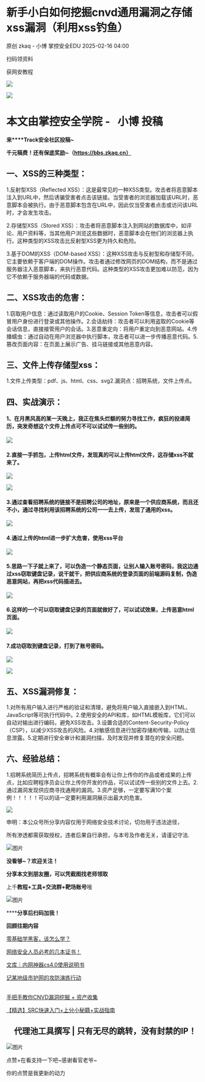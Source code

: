 #  新手小白如何挖掘cnvd通用漏洞之存储xss漏洞（利用xss钓鱼）   
原创 zkaq - 小博  掌控安全EDU   2025-02-16 04:00  
  
扫码领资料  
  
获网安教程  
  
![](https://mmbiz.qpic.cn/sz_mmbiz_png/BwqHlJ29vcrpvQG1VKMy1AQ1oVvUSeZYhLRYCeiaa3KSFkibg5xRjLlkwfIe7loMVfGuINInDQTVa4BibicW0iaTsKw/640?wx_fmt=other&from=appmsg&wxfrom=5&wx_lazy=1&wx_co=1&tp=webp "")  
  
  
![](https://mmbiz.qpic.cn/mmbiz_png/b96CibCt70iaaJcib7FH02wTKvoHALAMw4fchVnBLMw4kTQ7B9oUy0RGfiacu34QEZgDpfia0sVmWrHcDZCV1Na5wDQ/640?wx_fmt=other&wxfrom=5&wx_lazy=1&wx_co=1&tp=webp "")  
  
  
# 本文由掌控安全学院 -   小博 投稿  
  
**来****Track安全社区投稿~**  
  
**千元稿费！还有保底奖励~（https://bbs.zkaq.cn）**  
## 一、XSS的三种类型：  
  
1.反射型XSS（Reflected XSS）：这是最常见的一种XSS类型。攻击者将恶意脚本注入到URL中，然后诱骗受害者点击该链接。当受害者的浏览器加载该URL时，恶意脚本会被执行。由于恶意脚本包含在URL中，因此仅当受害者点击或访问该URL时，才会发生攻击。  
  
2.存储型XSS（Stored XSS）：攻击者将恶意脚本注入到网站的数据库中，如评论、用户资料等，当其他用户浏览这些数据时，恶意脚本会在他们的浏览器上执行。这种类型的XSS攻击比反射型XSS更为持久和危险。  
  
3.基于DOM的XSS（DOM-based XSS）：这种XSS攻击与反射型和存储型不同，它主要依赖于客户端的DOM操作。攻击者通过修改网页的DOM结构，而不是通过服务器注入恶意脚本，来执行恶意代码。这种类型的XSS攻击更加难以防范，因为它不依赖于服务器端的代码或数据。  
## 二、XSS攻击的危害：  
  
1.窃取用户信息：通过读取用户的Cookie、Session Token等信息，攻击者可以假冒用户身份进行登录或其他操作。2.会话劫持：攻击者可以利用盗取的Cookie等会话信息，直接接管用户的会话。3.恶意重定向：将用户重定向到恶意网站。4.传播蠕虫：通过自动在用户浏览器中执行脚本，攻击者可以进一步传播恶意代码。5.篡改页面内容：在页面上展示广告、挂马链接或其他恶意内容。  
## 三、文件上传存储型xss：  
  
1.文件上传类型：pdf、js、html、css、svg2.漏洞点：招聘系统，文件上传点。  
## 四、实战演示：  
#### 1、在月黑风高的某一天晚上，我正在焦头烂额的努力寻找工作，疯狂的投递简历，突发奇想这个文件上传点可不可以试试传一些别的。  
  
![](https://mmbiz.qpic.cn/sz_mmbiz_png/BwqHlJ29vcqhAic6ad7ID9FE1x2MDx2TlbGYiceAYm9q0ibGC4rLY8xp2icPR4yNdBnyKzEnO7H1mnpZktfO650jsQ/640?wx_fmt=png&from=appmsg "")  
#### 2.直接一手抓包，上传html文件，发现真的可以上传html文件，这存储xss不就来了。  
  
![](https://mmbiz.qpic.cn/sz_mmbiz_png/BwqHlJ29vcqhAic6ad7ID9FE1x2MDx2TllNP4liasEDicicdkPllfOB6JL9EuuCAOibGnnACekxvGaaeLW4q4zcBJBg/640?wx_fmt=png&from=appmsg "")  
  
![](https://mmbiz.qpic.cn/sz_mmbiz_png/BwqHlJ29vcqhAic6ad7ID9FE1x2MDx2TlQUFibxuPyS2Budbic4dyrpqZpUHtibbcDEcCHl7nmBdWFVbAI7qBQtXUw/640?wx_fmt=png&from=appmsg "")  
#### 3.通过查看招聘系统的链接不是招聘公司的地址，原来是一个供应商系统，而且还不小，通过寻找利用该招聘系统的公司一一去上传，发现了通用的xss。  
  
![](https://mmbiz.qpic.cn/sz_mmbiz_png/BwqHlJ29vcqhAic6ad7ID9FE1x2MDx2TlR5MhZyMtVPQollhtWf6GTTjZBgmp4ldm8jGFGNOw2Ff4QbOIf7ibsZA/640?wx_fmt=png&from=appmsg "")  
#### 4.通过上传的html进一步扩大危害，使用xss平台  
  
![](https://mmbiz.qpic.cn/sz_mmbiz_png/BwqHlJ29vcqhAic6ad7ID9FE1x2MDx2TlmHqibelsSWuNZHZDmLC8L1g1icjCuNKrvUeAAK6grNcwQib4yKUiaHPOJQ/640?wx_fmt=png&from=appmsg "")  
#### 5.思路一下子就上来了，可以伪造一个静态页面，让别人输入账号密码，我这边通过xss窃取键盘记录，说干就干，把供应商系统的登录页面的前端源码复制，伪造恶意网站，再把xss代码插进去。  
  
![](https://mmbiz.qpic.cn/sz_mmbiz_png/BwqHlJ29vcqhAic6ad7ID9FE1x2MDx2Tl11RnAWNzPdYF5M1EwS25poibgTKzqabLGxul3ibaIrtiaVHicLnuGJy7ug/640?wx_fmt=png&from=appmsg "")  
#### 6.这样的一个可以窃取键盘记录的页面就做好了，可以试试效果，上传恶意html页面。  
  
![](https://mmbiz.qpic.cn/sz_mmbiz_png/BwqHlJ29vcqhAic6ad7ID9FE1x2MDx2TlHjbo2iazZAbVLokiafgkh5a790fbe5SzSLTPcC3yibQAkZiaGdaTIjSPeg/640?wx_fmt=png&from=appmsg "")  
#### 7.成功窃取到键盘记录，打到了账号密码。  
  
![](https://mmbiz.qpic.cn/sz_mmbiz_png/BwqHlJ29vcqhAic6ad7ID9FE1x2MDx2TliaxVGvQ5icMydx0OofIoe6o4EoX6eOQcTcD4RgLZZZTFYtibGjV5IHTkw/640?wx_fmt=png&from=appmsg "")  
  
![](https://mmbiz.qpic.cn/sz_mmbiz_png/BwqHlJ29vcqhAic6ad7ID9FE1x2MDx2TlJvkwr1kltfM14VhDOYbQtv3jWaJ4iciaRrSK9iajiczD0Tus37lPJmgtew/640?wx_fmt=png&from=appmsg "")  
## 五、XSS漏洞修复：  
  
1.对所有用户输入进行严格的验证和清理，避免将用户输入直接嵌入到HTML、JavaScript等可执行代码中。2.使用安全的API和库，如HTML模板库，它们可以自动对输出进行编码，避免XSS攻击。3.设置合适的Content-Security-Policy（CSP），以减少XSS攻击的风险。4.对敏感信息进行加密存储和传输，以防止信息泄露。5.定期进行安全审计和漏洞扫描，及时发现并修复潜在的安全问题。  
## 六、经验总结：  
  
1.招聘系统简历上传点，招聘系统有概率会有让你上传你的作品或者成果的上传点，比如应聘程序员会让你上传你开发的作品，可以试试传一些别的文件上去。2.通过漏洞发现供应商寻找通用的漏洞。3.资产足够，一定要写满10个案例！！！！！可以的话一定要利用漏洞展示出最大的危害。  
  
![](https://mmbiz.qpic.cn/sz_mmbiz_png/BwqHlJ29vcqhAic6ad7ID9FE1x2MDx2Tl4L5ic5TXeibglWwlLn0qCkNDtBohTYdGj99ib8w9Nic5b81BzVib6ibc5Jug/640?wx_fmt=png&from=appmsg "")  
  
  
  
申明：本公众号所分享内容仅用于网络安全技术讨论，切勿用于违法途径，  
  
所有渗透都需获取授权，违者后果自行承担，与本号及作者无关，请谨记守法.  
  
  
![图片](https://mmbiz.qpic.cn/mmbiz_gif/BwqHlJ29vcqJvF3Qicdr3GR5xnNYic4wHWaCD3pqD9SSJ3YMhuahjm3anU6mlEJaepA8qOwm3C4GVIETQZT6uHGQ/640?wx_fmt=gif&wxfrom=5&wx_lazy=1&tp=webp "")  
  
**没看够~？欢迎关注！**  
  
  
  
  
  
**分享本文到朋友圈，可以凭截图找老师领取**  
  
上千**教程+工具+交流群+靶场账号**哦  
  
![图片](https://mmbiz.qpic.cn/sz_mmbiz_png/BwqHlJ29vcrpvQG1VKMy1AQ1oVvUSeZYhLRYCeiaa3KSFkibg5xRjLlkwfIe7loMVfGuINInDQTVa4BibicW0iaTsKw/640?wx_fmt=other&from=appmsg&wxfrom=5&wx_lazy=1&wx_co=1&tp=webp "")  
  
******分享后扫码加我！**  
  
  
  
**回顾往期内容**  
  
  
[零基础学黑客，该怎么学？](http://mp.weixin.qq.com/s?__biz=MzUyODkwNDIyMg==&mid=2247487576&idx=1&sn=3852f2221f6d1a492b94939f5f398034&chksm=fa686929cd1fe03fcb6d14a5a9d86c2ed750b3617bd55ad73134bd6d1397cc3ccf4a1b822bd4&scene=21#wechat_redirect)  
  
  
[网络安全人员必考的几本证书！](http://mp.weixin.qq.com/s?__biz=MzUyODkwNDIyMg==&mid=2247520349&idx=1&sn=41b1bcd357e4178ba478e164ae531626&chksm=fa6be92ccd1c603af2d9100348600db5ed5a2284e82fd2b370e00b1138731b3cac5f83a3a542&scene=21#wechat_redirect)  
  
  
[文库｜内网神器cs4.0使用说明书](http://mp.weixin.qq.com/s?__biz=MzUyODkwNDIyMg==&mid=2247519540&idx=1&sn=e8246a12895a32b4fc2909a0874faac2&chksm=fa6bf445cd1c7d53a207200289fe15a8518cd1eb0cc18535222ea01ac51c3e22706f63f20251&scene=21#wechat_redirect)  
  
  
[记某地级市护网的攻防演练行动](https://mp.weixin.qq.com/s?__biz=MzUyODkwNDIyMg==&mid=2247543747&idx=1&sn=c7745ecb8b33401ae317c295bed41cc8&token=74838194&lang=zh_CN&scene=21#wechat_redirect)  
  
  
[](https://mp.weixin.qq.com/s?__biz=MzUyODkwNDIyMg==&mid=2247542576&idx=1&sn=d9f419d7a632390d52591ec0a5f4ba01&scene=21#wechat_redirect)  
[手把手教你CNVD漏洞挖掘 + 资产收集](https://mp.weixin.qq.com/s?__biz=MzUyODkwNDIyMg==&mid=2247542576&idx=1&sn=d9f419d7a632390d52591ec0a5f4ba01&token=74838194&lang=zh_CN&scene=21#wechat_redirect)  
  
  
[【精选】SRC快速入门+上分小秘籍+实战指南](http://mp.weixin.qq.com/s?__biz=MzUyODkwNDIyMg==&mid=2247512593&idx=1&sn=24c8e51745added4f81aa1e337fc8a1a&chksm=fa6bcb60cd1c4276d9d21ebaa7cb4c0c8c562e54fe8742c87e62343c00a1283c9eb3ea1c67dc&scene=21#wechat_redirect)  
  
##     代理池工具撰写 | 只有无尽的跳转，没有封禁的IP！  
  
![图片](https://mmbiz.qpic.cn/mmbiz_gif/BwqHlJ29vcqJvF3Qicdr3GR5xnNYic4wHWaCD3pqD9SSJ3YMhuahjm3anU6mlEJaepA8qOwm3C4GVIETQZT6uHGQ/640?wx_fmt=gif&wxfrom=5&wx_lazy=1&tp=webp "")  
  
点赞+在看支持一下吧~感谢看官老爷~   
  
你的点赞是我更新的动力  
  
  
```
```  
  
